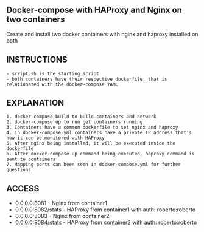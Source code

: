 
## Docker-compose with HAProxy and Nginx on two containers

Create and install two docker containers with nginx and haproxy installed on both

## INSTRUCTIONS

	- script.sh is the starting script
	- both containers have their respective dockerfile, that is relationated with the docker-compose YAML

## EXPLANATION

	1. docker-compose build to build containers and network
	2. docker-compose up to run get containers running
	3. Containers have a common dockerfile to set nginx and haproxy
	4. In docker-compose.yml containers have a private IP address that's how it can be monitored with HAProxy
	5. After nginx being installed, it will be executed inside the dockerfile
	6. After docker-compose up command being executed, haproxy command is sent to containers
	7. Mapping ports can been seen in docker-compose.yml for further questions

## ACCESS

- 0.0.0.0:8081 - Nginx from container1
- 0.0.0.0:8082/stats - HAProxy from container1 with auth: roberto:roberto
- 0.0.0.0:8083 - Nginx from container2
- 0.0.0.0:8084/stats - HAProxy from container2 with auth: roberto:roberto
	
